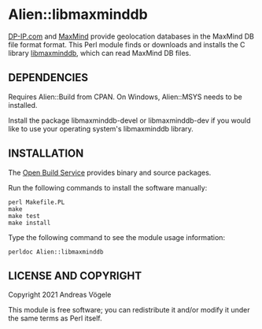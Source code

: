 # Alien::libmaxminddb

[DP-IP.com](https://db-ip.com/) and [MaxMind](https://www.maxmind.com/) provide
geolocation databases in the MaxMind DB file format format.  This Perl module
finds or downloads and installs the C library
[libmaxminddb](https://github.com/maxmind/libmaxminddb), which can read MaxMind
DB files.

## DEPENDENCIES

Requires Alien::Build from CPAN.  On Windows, Alien::MSYS needs to be
installed.

Install the package libmaxminddb-devel or libmaxminddb-dev if you would like to
use your operating system's libmaxminddb library.

## INSTALLATION

The [Open Build Service](https://build.opensuse.org/package/show/home:voegelas/perl-Alien-libmaxminddb)
provides binary and source packages.

Run the following commands to install the software manually:

    perl Makefile.PL
    make
    make test
    make install

Type the following command to see the module usage information:

    perldoc Alien::libmaxminddb

## LICENSE AND COPYRIGHT

Copyright 2021 Andreas Vögele

This module is free software; you can redistribute it and/or modify it under
the same terms as Perl itself.
